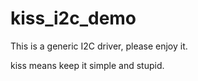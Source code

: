 # kiss_i2c_demo

This is a generic I2C driver, please enjoy it.

kiss means keep it simple and stupid.
